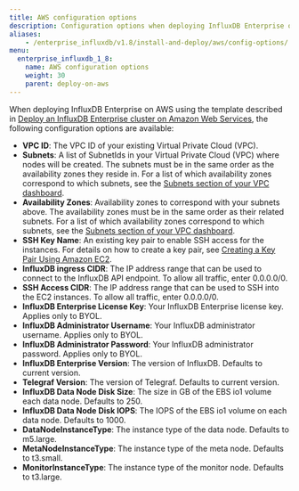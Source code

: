```yaml
---
title: AWS configuration options
description: Configuration options when deploying InfluxDB Enterprise on AWS.
aliases:
    - /enterprise_influxdb/v1.8/install-and-deploy/aws/config-options/
menu:
  enterprise_influxdb_1_8:
    name: AWS configuration options
    weight: 30
    parent: deploy-on-aws
---
```

When deploying InfluxDB Enterprise on AWS using the template described in [Deploy an InfluxDB Enterprise cluster on Amazon Web Services](/enterprise_influxdb/v1.8/install-and-deploy/aws/setting-up-template), the following configuration options are available:

- **VPC ID**: The VPC ID of your existing Virtual Private Cloud (VPC).
- **Subnets**: A list of SubnetIds in your Virtual Private Cloud (VPC) where nodes will be created. The subnets must be in the same order as the availability zones they reside in. For a list of which availability zones correspond to which subnets, see the [Subnets section of your VPC dashboard](https://console.aws.amazon.com/vpc/home?region=us-east-1#subnets:sort=SubnetId).
- **Availability Zones**: Availability zones to correspond with your subnets above. The availability zones must be in the same order as their related subnets. For a list of which availability zones correspond to which subnets, see the [Subnets section of your VPC dashboard](https://console.aws.amazon.com/vpc/home?region=us-east-1#subnets:sort=SubnetId).
- **SSH Key Name**: An existing key pair to enable SSH access for the instances. For details on how to create a key pair, see [Creating a Key Pair Using Amazon EC2](https://docs.aws.amazon.com/AWSEC2/latest/UserGuide/ec2-key-pairs.html#having-ec2-create-your-key-pair).
- **InfluxDB ingress CIDR**: The IP address range that can be used to connect to the InfluxDB API endpoint. To allow all traffic, enter 0.0.0.0/0.
- **SSH Access CIDR**: The IP address range that can be used to SSH into the EC2 instances. To allow all traffic, enter 0.0.0.0/0.
- **InfluxDB Enterprise License Key**: Your InfluxDB Enterprise license key. Applies only to BYOL.
- **InfluxDB Administrator Username**: Your InfluxDB administrator username. Applies only to BYOL.
- **InfluxDB Administrator Password**: Your InfluxDB administrator password. Applies only to BYOL.
- **InfluxDB Enterprise Version**: The version of InfluxDB. Defaults to current version. <!--Is this going to be taken out?-->
- **Telegraf Version**: The version of Telegraf. Defaults to current version.
- **InfluxDB Data Node Disk Size**: The size in GB of the EBS io1 volume each data node. Defaults to 250.
- **InfluxDB Data Node Disk IOPS**: The IOPS of the EBS io1 volume on each data node. Defaults to 1000.
- **DataNodeInstanceType**: The instance type of the data node. Defaults to m5.large.
- **MetaNodeInstanceType**: The instance type of the meta node. Defaults to t3.small.
- **MonitorInstanceType**: The instance type of the monitor node. Defaults to t3.large.
